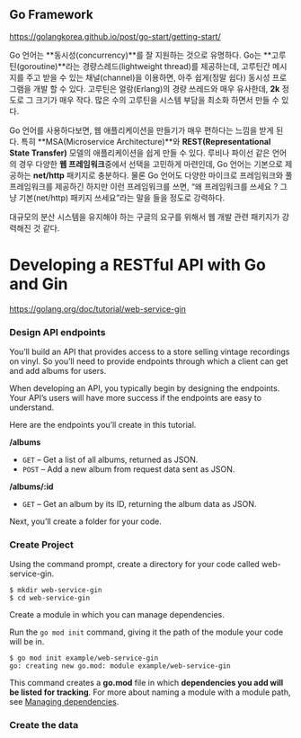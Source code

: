 ## Go Framework

https://golangkorea.github.io/post/go-start/getting-start/

Go 언어는 **동시성(concurrency)**를 잘 지원하는 것으로 유명하다. Go는 **고루틴(goroutine)**라는 경량스레드(lightweight thread)를 제공하는데, 고루틴간 메시지를 주고 받을 수 있는 채널(channel)을 이용하면, 아주 쉽게(정말 쉽다) 동시성 프로그램을 개발 할 수 있다. 고루틴은 얼랑(Erlang)의 경량 쓰레드와 매우 유사한데, **2k** 정도로 그 크기가 매우 작다. 많은 수의 고루틴을 시스템 부담을 최소화 하면서 만들 수 있다.

Go 언어를 사용하다보면, 웹 애플리케이션을 만들기가 매우 편하다는 느낌을 받게 된다. 특히 **MSA(Microservice Architecture)**와 **REST(Representational State Transfer)** 모델의 애플리케이션을 쉽게 만들 수 있다. 루비나 파이선 같은 언어의 경우 다양한 **웹 프레임워크**중에서 선택을 고민하게 마련인데, Go 언어는 기본으로 제공하는 **net/http** 패키지로 충분하다. 물론 Go 언어도 다양한 마이크로 프레임워크와 풀 프레임워크를 제공하긴 하지만 이런 프레임워크를 쓰면, “왜 프레임워크를 쓰세요 ? 그냥 기본(net/http) 패키지 쓰세요”라는 말을 들을 정도로 강력하다.

대규모의 분산 시스템을 유지해야 하는 구글의 요구를 위해서 웹 개발 관련 패키지가 강력해진 것 같다.







# Developing a RESTful API with Go and Gin

https://golang.org/doc/tutorial/web-service-gin



### Design API endpoints

You’ll build an API that provides access to a store selling vintage recordings on vinyl. So you’ll need to provide endpoints through which a client can get and add albums for users.

When developing an API, you typically begin by designing the endpoints. Your API’s users will have more success if the endpoints are easy to understand.

Here are the endpoints you’ll create in this tutorial.

**/albums**

- `GET` – Get a list of all albums, returned as JSON.
- `POST` – Add a new album from request data sent as JSON.

**/albums/:id**

- `GET` – Get an album by its ID, returning the album data as JSON.

Next, you’ll create a folder for your code.



### Create Project

Using the command prompt, create a directory for your code called web-service-gin.

```
$ mkdir web-service-gin
$ cd web-service-gin
```



Create a module in which you can manage dependencies.

Run the `go mod init` command, giving it the path of the module your code will be in.

```
$ go mod init example/web-service-gin
go: creating new go.mod: module example/web-service-gin
```

This command creates a **go.mod** file in which **dependencies you add will be listed for tracking**. For more about naming a module with a module path, see [Managing dependencies](https://golang.org/doc/modules/managing-dependencies#naming_module).





### Create the data

